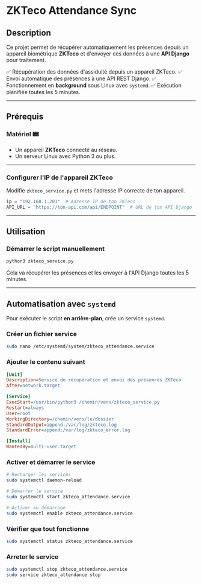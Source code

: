# ZKTeco Attendance Sync

## Description
Ce projet permet de récupérer automatiquement les présences depuis un appareil biométrique **ZKTeco** et d'envoyer ces données à une **API Django** pour traitement.

✅ Récupération des données d'assiduité depuis un appareil ZKTeco.
✅ Envoi automatique des présences à une API REST Django.
✅ Fonctionnement en **background** sous Linux avec `systemd`.
✅ Exécution planifiée toutes les 5 minutes.

---

## Prérequis

### Matériel 📟
- Un appareil **ZKTeco** connecté au réseau.
- Un serveur Linux avec Python 3 ou plus.
---

### Configurer l'IP de l'appareil ZKTeco
Modifie `zkteco_service.py` et mets l'adresse IP correcte de ton appareil.
```python
ip = "192.168.1.201"  # Adresse IP de ton ZKTeco
API_URL = "https://ton-api.com/api/ENDPOINT"  # URL de ton API Django
```

---

## Utilisation

### Démarrer le script manuellement
```bash
python3 zkteco_service.py
```

Cela va récupérer les présences et les envoyer à l'API Django toutes les 5 minutes.

---

## Automatisation avec `systemd`
Pour exécuter le script **en arrière-plan**, crée un service `systemd`.

### Créer un fichier service
```bash
sudo nano /etc/systemd/system/zkteco_attendance.service
```

### Ajouter le contenu suivant
```ini
[Unit]
Description=Service de récupération et envoi des présences ZKTeco
After=network.target

[Service]
ExecStart=/usr/bin/python3 /chemin/vers/zkteco_service.py
Restart=always
User=root
WorkingDirectory=/chemin/vers/le/dossier
StandardOutput=append:/var/log/zkteco.log
StandardError=append:/var/log/zkteco_error.log

[Install]
WantedBy=multi-user.target
```

### Activer et démarrer le service
```bash
# Recharger les services
sudo systemctl daemon-reload

# Démarrer le service
sudo systemctl start zkteco_attendance.service

# Activer au démarrage
sudo systemctl enable zkteco_attendance.service
```

### Vérifier que tout fonctionne
```bash
sudo systemctl status zkteco_attendance.service
```

### Arreter le service
```bash
sudo systemctl stop zkteco_attendance.service
sudo service zkteco_attendance stop
```